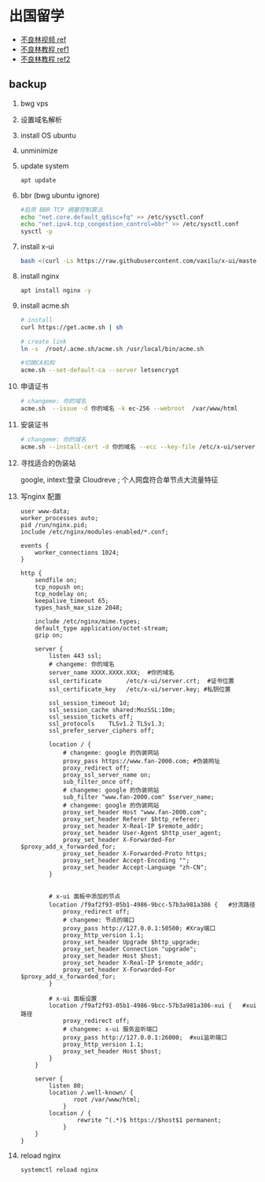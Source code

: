 # 出国留学

* [不良林视频 ref](https://www.youtube.com/watch?v=s90feRmdr9A&list=PLD4NhM_IqBXWgPipuLewPNWzQam6g0xZ_&index=7)
* [不良林教程 ref1](https://bulianglin.com/g/node/)
* [不良林教程 ref2](https://telegra.ph/node-03-10)

## backup

1. bwg vps
1. 设置域名解析
1. install OS ubuntu
1. unminimize
1. update system

    ```bash
    apt update
    ```
1. bbr (bwg ubuntu ignore)

    ```bash
    #启用 BBR TCP 拥塞控制算法
    echo "net.core.default_qdisc=fq" >> /etc/sysctl.conf
    echo "net.ipv4.tcp_congestion_control=bbr" >> /etc/sysctl.conf
    sysctl -p
    ```

1. install x-ui

    ```bash
    bash <(curl -Ls https://raw.githubusercontent.com/vaxilu/x-ui/master/install.sh)
    ```

1. install nginx

    ```bash
    apt install nginx -y
    ```

1. install acme.sh

    ```bash
    # install
    curl https://get.acme.sh | sh

    # create link
    ln -s  /root/.acme.sh/acme.sh /usr/local/bin/acme.sh

    #切换CA机构
    acme.sh --set-default-ca --server letsencrypt
    ```

1. 申请证书

    ```bash
    # changeme: 你的域名
    acme.sh  --issue -d 你的域名 -k ec-256 --webroot  /var/www/html
    ```

1. 安装证书

    ```bash
    # changeme: 你的域名
    acme.sh --install-cert -d 你的域名 --ecc --key-file /etc/x-ui/server.key  --fullchain-file /etc/x-ui/server.crt --reloadcmd "systemctl force-reload nginx"
    ```

1. 寻找适合的伪装站

    google, intext:登录 Cloudreve ; 个人网盘符合单节点大流量特征

1. 写nginx 配置

    ```nginx /etc/nginx/nginx.conf
    user www-data;
    worker_processes auto;
    pid /run/nginx.pid;
    include /etc/nginx/modules-enabled/*.conf;

    events {
        worker_connections 1024;
    }

    http {
        sendfile on;
        tcp_nopush on;
        tcp_nodelay on;
        keepalive_timeout 65;
        types_hash_max_size 2048;

        include /etc/nginx/mime.types;
        default_type application/octet-stream;
        gzip on;

        server {
            listen 443 ssl;
            # changeme: 你的域名
            server_name XXXX.XXXX.XXX;  #你的域名
            ssl_certificate       /etc/x-ui/server.crt;  #证书位置
            ssl_certificate_key   /etc/x-ui/server.key; #私钥位置
            
            ssl_session_timeout 1d;
            ssl_session_cache shared:MozSSL:10m;
            ssl_session_tickets off;
            ssl_protocols    TLSv1.2 TLSv1.3;
            ssl_prefer_server_ciphers off;

            location / {
                # changeme: google 的伪装网站
                proxy_pass https://www.fan-2000.com; #伪装网址
                proxy_redirect off;
                proxy_ssl_server_name on;
                sub_filter_once off;
                # changeme: google 的伪装网站
                sub_filter "www.fan-2000.com" $server_name;
                # changeme: google 的伪装网站
                proxy_set_header Host "www.fan-2000.com";
                proxy_set_header Referer $http_referer;
                proxy_set_header X-Real-IP $remote_addr;
                proxy_set_header User-Agent $http_user_agent;
                proxy_set_header X-Forwarded-For $proxy_add_x_forwarded_for;
                proxy_set_header X-Forwarded-Proto https;
                proxy_set_header Accept-Encoding "";
                proxy_set_header Accept-Language "zh-CN";
            }


            # x-ui 面板中添加的节点
            location /f9af2f93-05b1-4986-9bcc-57b3a981a386 {   #分流路径
                proxy_redirect off;
                # changeme: 节点的端口
                proxy_pass http://127.0.0.1:50500; #Xray端口
                proxy_http_version 1.1;
                proxy_set_header Upgrade $http_upgrade;
                proxy_set_header Connection "upgrade";
                proxy_set_header Host $host;
                proxy_set_header X-Real-IP $remote_addr;
                proxy_set_header X-Forwarded-For $proxy_add_x_forwarded_for;
            }

            # x-ui 面板设置
            location /f9af2f93-05b1-4986-9bcc-57b3a981a386-xui {   #xui路径
                proxy_redirect off;
                # changeme: x-ui 服务监听端口
                proxy_pass http://127.0.0.1:26000;  #xui监听端口
                proxy_http_version 1.1;
                proxy_set_header Host $host;
            }
        }

        server {
            listen 80;
            location /.well-known/ {
                   root /var/www/html;
                }
            location / {
                    rewrite ^(.*)$ https://$host$1 permanent;
                }
        }
    }
    ```

1. reload nginx

    ```bash
    systemctl reload nginx
    ```
